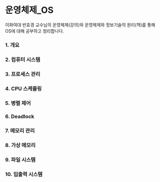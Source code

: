 # 운영체제_OS

 이화여대 반효경 교수님의 운영체제(강의)와 운영체제와 정보기술의 원리(책)를 통해  
OS에 대해 공부하고 정리합니다.

### **1. 개요**


### **2. 컴퓨터 시스템**


### **3. 프로세스 관리**


### **4. CPU 스케쥴링**


### **5. 병렬 제어**


### **6. Deadlock**


### **7. 메모리 관리**


### **8. 가상 메모리**


### **9. 파일 시스템**


### **10. 입출력 시스템**



